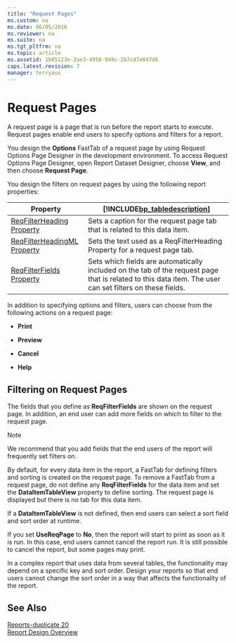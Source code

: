 ```yaml
---
title: "Request Pages"
ms.custom: na
ms.date: 06/05/2016
ms.reviewer: na
ms.suite: na
ms.tgt_pltfrm: na
ms.topic: article
ms.assetid: 1b05123e-2ae3-4958-949c-2b7cd7e047d6
caps.latest.revision: 7
manager: terryaus
---
```

# Request Pages
A request page is a page that is run before the report starts to execute. Request pages enable end users to specify options and filters for a report.  
  
 You design the **Options** FastTab of a request page by using Request Options Page Designer in the development environment. To access Request Options Page Designer, open Report Dataset Designer, choose **View**, and then choose **Request Page**.  
  
 You design the filters on request pages by using the following report properties:  
  
|Property|[!INCLUDE[bp_tabledescription](../dynamics-nav/includes/bp_tabledescription_md.md)]|  
|--------------|---------------------------------------|  
|[ReqFilterHeading Property](../dynamics-nav/ReqFilterHeading-Property.md)|Sets a caption for the request page tab that is related to this data item.|  
|[ReqFilterHeadingML Property](../dynamics-nav/ReqFilterHeadingML-Property.md)|Sets the text used as a ReqFilterHeading Property for a request page tab.|  
|[ReqFilterFields Property](../dynamics-nav/ReqFilterFields-Property.md)|Sets which fields are automatically included on the tab of the request page that is related to this data item. The user can set filters on these fields.|  
  
 In addition to specifying options and filters, users can choose from the following actions on a request page:  
  
-   **Print**  
  
-   **Preview**  
  
-   **Cancel**  
  
-   **Help**  
  
## Filtering on Request Pages  
 The fields that you define as **ReqFilterFields** are shown on the request page. In addition, an end user can add more fields on which to filter to the request page.  
  
> [!NOTE]  
>  We recommend that you add fields that the end users of the report will frequently set filters on.  
  
 By default, for every data item in the report, a FastTab for defining filters and sorting is created on the request page. To remove a FastTab from a request page, do not define any **ReqFilterFields** for the data item and set the **DataItemTableView** property to define sorting. The request page is displayed but there is no tab for this data item.  
  
 If a **DataItemTableView** is not defined, then end users can select a sort field and sort order at runtime.  
  
 If you set **UseReqPage** to **No**, then the report will start to print as soon as it is run. In this case, end users cannot cancel the report run. It is still possible to cancel the report, but some pages may print.  
  
 In a complex report that uses data from several tables, the functionality may depend on a specific key and sort order. Design your reports so that end users cannot change the sort order in a way that affects the functionality of the report.  
  
## See Also  
 [Reports\-duplicate 20](../dynamics-nav/Reports-duplicate-20.md)   
 [Report Design Overview](../dynamics-nav/Report-Design-Overview.md)